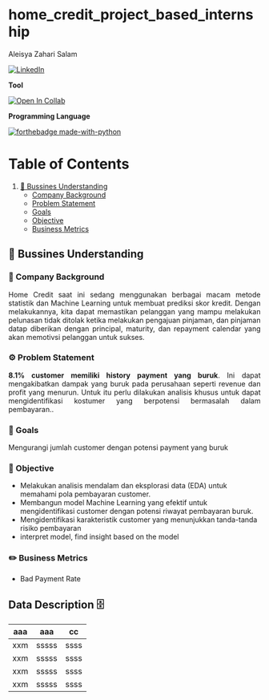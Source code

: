 # home_credit_project_based_internship

Aleisya Zahari Salam 

[![LinkedIn](https://img.shields.io/badge/LinkedIn-0077B5?style=for-the-badge&logo=linkedin&logoColor=white)](http://linkedin.com/in/aleisyazaharisalam)

**Tool**

[![Open In Collab](https://colab.research.google.com/assets/colab-badge.svg)](https://colab.research.google.com/)

**Programming Language**

[![forthebadge made-with-python](http://ForTheBadge.com/images/badges/made-with-python.svg)](https://www.python.org/)

# Table of Contents
1. [🏦 Bussines Understanding](##🏦-Bussines-Understanding)
    - [Company Background](#🏢-company-background)
   - [Problem Statement](#⚙️-problem-statement)
   - [Goals](#🎯-goals)
   - [Objective](#📌-objective)
   - [Business Metrics](#✏️-business-metrics)


## 🏦 Bussines Understanding

### 🏢 Company Background
<p style='text-align: justify'>Home Credit saat ini sedang menggunakan berbagai macam metode statistik dan Machine Learning untuk membuat prediksi skor kredit. Dengan melakukannya, kita dapat memastikan pelanggan yang mampu melakukan pelunasan tidak ditolak ketika melakukan pengajuan pinjaman, dan pinjaman datap diberikan dengan principal, maturity, dan repayment calendar yang akan memotivsi pelanggan untuk sukses.</p>


### ⚙️ Problem Statement 
<p style='text-align: justify'><b>8.1% customer memiliki history payment yang buruk</b>. Ini dapat mengakibatkan dampak yang buruk pada perusahaan seperti revenue dan profit yang menurun.
Untuk itu perlu dilakukan analisis khusus untuk dapat mengidentifikasi kostumer yang berpotensi bermasalah dalam pembayaran..</p>


### 🎯 Goals
<p style='text-align: justify'>Mengurangi jumlah customer dengan potensi payment yang buruk </p>

### 📌 Objective
* Melakukan analisis mendalam dan eksplorasi data (EDA) untuk memahami pola pembayaran customer.
* Membangun model Machine Learning yang efektif untuk mengidentifikasi customer dengan potensi riwayat pembayaran buruk.
* Mengidentifikasi karakteristik customer yang menunjukkan tanda-tanda risiko pembayaran
* interpret model, find insight based on the model

### ✏️ Business Metrics
* Bad Payment Rate

## Data Description 🗄️ 
|aaa | aaa | cc |
|--- |-----|----|
|xxm |sssss|ssss|
|xxm |sssss|ssss|
|xxm |sssss|ssss|
|xxm |sssss|ssss|